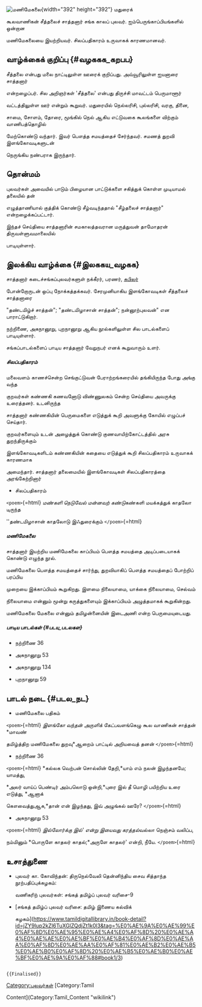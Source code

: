 ![மணிமேகலை](மணிமேகலை.jpg "மணிமேகலை"){width="392" height="392"} மதுரைக்
கூலவாணிகன் சீத்தலைச் சாத்தனார் சங்க காலப் புலவர். ஐம்பெருங்காப்பியங்களில் ஒன்றான
மணிமேகலையை இயற்றியவர். சிலப்பதிகாரம் உருவாகக் காரணமானவர்.

## வாழ்க்கைக் குறிப்பு {#வழககக_கறபப}

சீத்தலை என்பது மலை நாட்டிலுள்ள ஊரைக் குறிப்பது. அவ்வூரிலுள்ள ஐயனாரை சாத்தனார்
என்றழைப்பர். சில அறிஞர்கள் \'சீத்தலை\' என்பது திருச்சி மாவட்டம் பெருமாளூர்
வட்டத்திலுள்ள ஊர் என்றும் கூறுவர். மதுரையில் நெல்லரிசி, புல்லரிசி, வரகு, தினை,
சாமை, சோளம், தோரை, மூங்கில் நெல் ஆகிய எட்டுவகை கூலங்களை விற்கும் வாணிபத்தொழில்
மேற்கொண்டு வந்தார். இவர் பௌத்த சமயத்தைச் சேர்ந்தவர். சமணத் துறவி இளங்கோவடிகளுடன்
நெருங்கிய நண்பராக இருந்தார்.

## தொன்மம்

புலவர்கள் அவையில் பாடும் பிழையான பாட்டுக்களை சகித்துக் கொள்ள முடியாமல் தலையில் தன்
எழுத்தாணியால் குத்திக் கொண்டு சீழ்வடிந்ததால் \"சீழ்தலைச் சாத்தனார்\" என்றழைக்கப்பட்டார்.
இந்தச் செய்தியை சாத்தனாரின் சமகாலத்தவரான மருத்துவன் தாமோதரன் திருவள்ளுவமாலையில்
பாடியுள்ளார்.

## இலக்கிய வாழ்க்கை {#இலககய_வழகக}

சாத்தனார் கடைச்சங்கப்புலவர்களுள் நக்கீரர், பரணர், [கபிலர்](கபிலர் "wikilink")
போன்றோருடன் ஒப்பு நோக்கத்தக்கவர். சேரமுனியாகிய இளங்கோவடிகள் சீத்தலைச் சாத்தனாரை
\"தண்டமிழ்ச் சாத்தன்\"; \"தண்டமிழாசான் சாத்தன்\"; நன்னூற்புலவன்\" என பாராட்டுகிறார்.
நற்றிணை, அகநானூறு, புறநானூறு ஆகிய நூல்களிலுள்ள சில பாடல்களைப் பாடியுள்ளார்.
சங்கப்பாடல்களைப் பாடிய சாத்தனார் வேறுநபர் எனக் கூறுவாரும் உளர்.

##### சிலப்பதிகாரம்

மலைவளம் காணச்சென்ற செங்குட்டுவன் பேராற்றங்கரையில் தங்கியிருந்த போது அங்கு வந்த
குறவர்கள் கண்ணகி கணவனோடு விண்ணுலகம் சென்ற செய்தியை அவருக்கு உரைத்தனர். உடனிருந்த
சாத்தனார் கண்ணகியின் பெருமைகளை எடுத்துக் கூறி அவளுக்கு கோயில் எழுப்பச் செய்தார்.
குறவர்களையும் உடன் அழைத்துக் கொண்டு குணவாயிற்கோட்டத்தில் அரசு துறந்திருக்கும்
இளங்கோவடிகளிடம் கண்ணகியின் கதையை எடுத்துக் கூறி சிலப்பதிகாரம் உருவாகக் காரணமாக
அமைந்தார். சாத்தனார் தலைமையில் இளங்கோவடிகள் சிலப்பதிகாரத்தை அரங்கேற்றினார்

-   சிலப்பதிகாரம்

`<poem>`{=html} *மண்களி நெடுவேல் மன்னவற் கண்டு*கண்களி மயக்கத்துக் காதலோ டிருந்த
\'\'தண்டமிழாசான் காதலோடு இஃதுரைக்கும் `</poem>`{=html}

##### மணிமேகலை

சாத்தனார் இயற்றிய மணிமேகலை காப்பியம் பௌத்த சமயத்தை அடிப்படையாகக் கொண்டு எழுந்த நூல்.
மணிமேகலை பௌத்த சமயத்தைச் சார்ந்து, துறவியாகிப் பௌத்த சமயத்தைப் போற்றிப் பரப்பிய
முறையை இக்காப்பியம் கூறுகிறது. இளமை நிலையாமை, யாக்கை நிலையாமை, செல்வம்
நிலையாமை என்னும் மூன்று கருத்துகளையும் இக்காப்பியம் அழுத்தமாகக் கூறுகின்றது.
மணிமேகலை மேகலை என்னும் தமிழன்னையின் இடைஅணி என்ற பெருமையுடையது.

##### பாடிய பாடல்கள் {#படய_படலகள}

-   நற்றிணை 36
-   அகநானூறு 53
-   அகநானூறு 134
-   புறநானூறு 59

## பாடல் நடை {#படல_நட}

-   மணிமேகலை பதிகம்

`<poem>`{=html} *இளங்கோ வந்தன் அருளிக் கேட்ப*வளங்கெழு கூல வாணிகன் சாத்தன் *மாவண்
தமிழ்த்திற மணிமேகலை துறவு*ஆறைம் பாட்டில் அறியவைத் தனன் `</poem>`{=html}

-   நற்றிணை 36

`<poem>`{=html} *கல்லக வெற்பன் சொல்லின் தேறி,*யாம் எம் நலன் இழந்தனமே; யாமத்து,
*அலர் வாய்ப் பெண்டிர் அம்பலொடு ஒன்றி,*புரை இல் தீ மொழி பயிற்றிய உரை எடுத்து, *ஆனாக்
கௌவைத்துஆக,*தான் என் இழந்தது, இவ் அழுங்கல் ஊரே? `</poem>`{=html}

-   அகநானூறு 53

`<poem>`{=html} *இல்லோர்க்கு இல்\' என்று இயைவது கரத்தல்*வல்லா நெஞ்சம் வலிப்ப,
நம்மினும் *பொருளே காதலர் காதல்;*அருளே காதலர்\' என்றி, நீயே. `</poem>`{=html}

## உசாத்துணை

-   புலவர் கா. கோவிந்தன்: திருநெல்வேலி தென்னிந்திய சைவ சித்தாந்த நூற்பதிப்புக்கழகம்:
    வணிகரிற் புலவர்கள்: சங்கத் தமிழ்ப் புலவர் வரிசை-9
-   [சங்கத் தமிழ்ப் புலவர் வரிசை: தமிழ் இணைய கல்விக்
    கழகம்](https://www.tamildigitallibrary.in/book-detail?id=jZY9lup2kZl6TuXGlZQdjZt1k0l3&tag=%E0%AE%9A%E0%AE%99%E0%AF%8D%E0%AE%95%E0%AE%A4%E0%AF%8D%20%E0%AE%A4%E0%AE%AE%E0%AE%BF%E0%AE%B4%E0%AF%8D%E0%AE%AA%E0%AF%8D%E0%AE%AA%E0%AF%81%E0%AE%B2%E0%AE%B5%E0%AE%B0%E0%AF%8D%20%E0%AE%B5%E0%AE%B0%E0%AE%BF%E0%AE%9A%E0%AF%88#book1/3)

```{=mediawiki}
{{Finalised}}
```
[Category:புலவர்கள்](Category:புலவர்கள் "wikilink") [Category:Tamil
Content](Category:Tamil_Content "wikilink")
